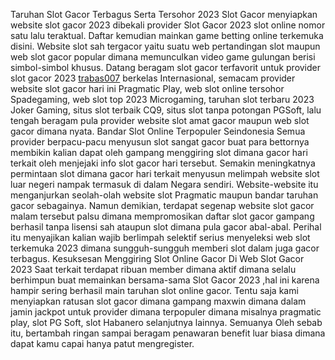 Taruhan Slot Gacor Terbagus Serta Tersohor 2023
Slot Gacor menyiapkan website slot gacor 2023 dibekali provider Slot Gacor 2023 slot online nomor satu lalu teraktual. Daftar kemudian mainkan game betting online terkemuka disini. Website slot sah tergacor yaitu suatu web pertandingan slot maupun web slot gacor popular dimana memunculkan video game gulungan berisi simbol-simbol khusus. Datang beragam slot gacor terfavorit untuk provider slot gacor 2023 <a href="https://trabas007.cam/">trabas007</a> berkelas Internasional, semacam provider website slot gacor hari ini Pragmatic Play, web slot online tersohor Spadegaming, web slot top 2023 Microgaming, taruhan slot terbaru 2023 Joker Gaming, situs slot terbaik CQ9, situs slot tanpa potongan PGSoft, lalu tengah beragam pula provider website slot amat gacor maupun web slot gacor dimana nyata. 
Bandar Slot Online Terpopuler Seindonesia
Semua provider berpacu-pacu menyusun slot sangat gacor buat para bettornya membikin kalian dapat oleh gampang menggiring slot dimana gacor hari terkait oleh menjejaki info slot gacor hari tersebut. Semakin meningkatnya permintaan slot dimana gacor hari terkait menyusun melimpah website slot luar negeri nampak termasuk di dalam Negara sendiri. Website-website itu menganjurkan seolah-olah website slot Pragmatic maupun bandar taruhan gacor sebagainya. Namun demikian, terdapat segenap website slot gacor malam tersebut palsu dimana mempromosikan daftar slot gacor gampang berhasil tanpa lisensi sah ataupun slot dimana pula gacor abal-abal. Perihal itu menyajikan kalian wajib berlimpah selektif serius menyeleksi web slot terkemuka 2023 dimana sungguh-sungguh memberi slot dalam juga gacor terbagus.
Kesuksesan Menggiring Slot Online Gacor Di Web Slot Gacor 2023
Saat terkait terdapat ribuan member dimana aktif dimana selalu berhimpun buat memainkan bersama-sama Slot Gacor 2023 ,hal ini karena hampir sering berhasil main taruhan slot online gacor. Tentu saja kami menyiapkan ratusan slot gacor dimana gampang maxwin dimana dalam jamin jackpot untuk provider dimana terpopuler dimana misalnya pragmatic play, slot PG Soft, slot Habanero selanjutnya lainnya. Semuanya Oleh sebab itu, bertambah ringan sampai beragam penawaran benefit luar biasa dimana dapat kamu capai hanya patut mengregister.

